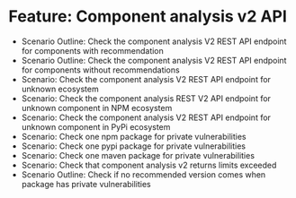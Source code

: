 # Feature: Component analysis v2 API
- Scenario Outline: Check the component analysis V2 REST API endpoint for components with recommendation
- Scenario Outline: Check the component analysis V2 REST API endpoint for components without recommendations
- Scenario: Check the component analysis V2 REST API endpoint for unknown ecosystem
- Scenario: Check the component analysis REST V2 API endpoint for unknown component in NPM ecosystem
- Scenario: Check the component analysis V2 REST API endpoint for unknown component in PyPi ecosystem
- Scenario: Check one npm package for private vulnerabilities
- Scenario: Check one pypi package for private vulnerabilities
- Scenario: Check one maven package for private vulnerabilities
- Scenario: Check that component analysis v2 returns limits exceeded
- Scenario Outline: Check if no recommended version comes when package has private vulnerabilities
